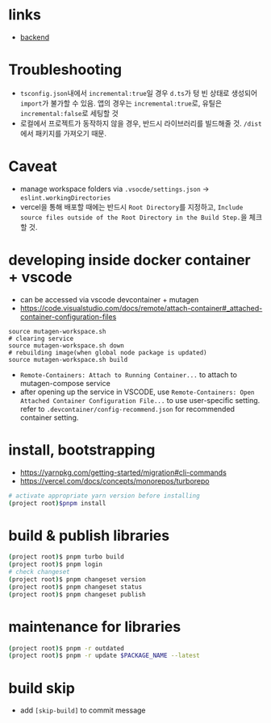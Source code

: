 # links

- [backend](https://github.com/rabelais88/portfolio-backend-2021)

# Troubleshooting

- `tsconfig.json`내에서 `incremental:true`일 경우 `d.ts`가 텅 빈 상태로 생성되어 `import`가 불가할 수 있음. 앱의 경우는 `incremental:true`로, 유틸은 `incremental:false`로 세팅할 것
- 로컬에서 프로젝트가 동작하지 않을 경우, 반드시 라이브러리를 빌드해줄 것. `/dist`에서 패키지를 가져오기 때문.

# Caveat

- manage workspace folders via `.vsocde/settings.json` -> `eslint.workingDirectories`
- vercel을 통해 배포할 때에는 반드시 `Root Directory`를 지정하고, `Include source files outside of the Root Directory in the Build Step.`을 체크할 것.

# developing inside docker container + vscode

- can be accessed via vscode devcontainer + mutagen
- https://code.visualstudio.com/docs/remote/attach-container#_attached-container-configuration-files

```
source mutagen-workspace.sh
# clearing service
source mutagen-workspace.sh down
# rebuilding image(when global node package is updated)
source mutagen-workspace.sh build
```

- `Remote-Containers: Attach to Running Container...` to attach to mutagen-compose service
- after opening up the service in VSCODE,
  use `Remote-Containers: Open Attached Container Configuration File...` to use user-specific setting.
  refer to `.devcontainer/config-recommend.json` for recommended container setting.

# install, bootstrapping

- https://yarnpkg.com/getting-started/migration#cli-commands
- https://vercel.com/docs/concepts/monorepos/turborepo

```sh
# activate appropriate yarn version before installing
(project root)$pnpm install
```

# build & publish libraries

```sh
(project root)$ pnpm turbo build
(project root)$ pnpm login
# check changeset
(project root)$ pnpm changeset version
(project root)$ pnpm changeset status
(project root)$ pnpm changeset publish
```

# maintenance for libraries

```sh
(project root)$ pnpm -r outdated
(project root)$ pnpm -r update $PACKAGE_NAME --latest
```

# build skip

- add `[skip-build]` to commit message
